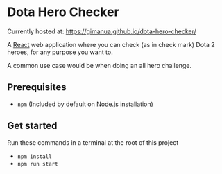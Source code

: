# Dota Hero Checker
Currently hosted at: https://gimanua.github.io/dota-hero-checker/

A [React](https://reactjs.org/) web application where you can check (as in check mark) Dota 2 heroes, for any purpose you want to.

A common use case would be when doing an all hero challenge.

## Prerequisites
* ```npm``` (Included by default on [Node.js](https://nodejs.org) installation)

## Get started
Run these commands in a terminal at the root of this project
* ```npm install```
* ```npm run start```
